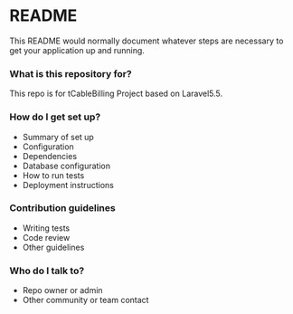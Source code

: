 # README #

This README would normally document whatever steps are necessary to get your application up and running.

### What is this repository for? ###

This repo is for tCableBilling Project based on Laravel5.5.

### How do I get set up? ###

* Summary of set up
* Configuration
* Dependencies
* Database configuration
* How to run tests
* Deployment instructions

### Contribution guidelines ###

* Writing tests
* Code review
* Other guidelines

### Who do I talk to? ###

* Repo owner or admin
* Other community or team contact